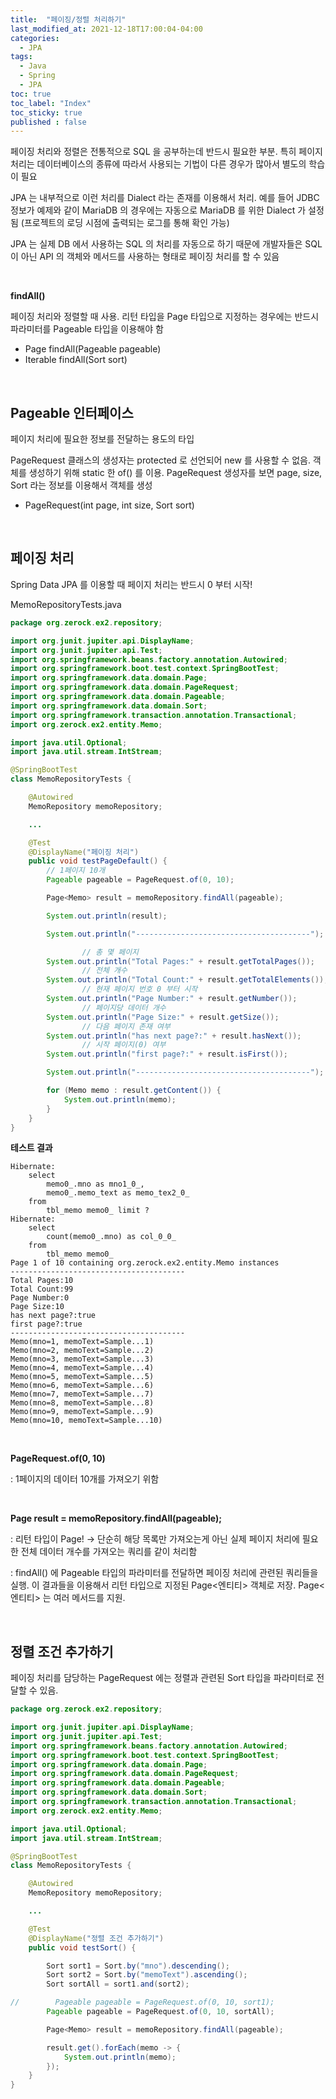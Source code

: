 ```yaml
---
title:  "페이징/정렬 처리하기"
last_modified_at: 2021-12-18T17:00:04-04:00
categories: 
  - JPA
tags:
  - Java
  - Spring
  - JPA
toc: true
toc_label: "Index"
toc_sticky: true
published : false
---
```


페이징 처리와 정렬은 전통적으로 SQL 을 공부하는데 반드시 필요한 부분. 특히 페이지 처리는 데이터베이스의 종류에 따라서 사용되는 기법이 다른 경우가 많아서 별도의 학습이 필요

JPA 는 내부적으로 이런 처리를 Dialect 라는 존재를 이용해서 처리. 예를 들어 JDBC 정보가 예제와 같이 MariaDB 의 경우에는 자동으로 MariaDB 를 위한 Dialect 가 설정됨 (프로젝트의 로딩 시점에 출력되는 로그를 통해 확인 가능)

JPA 는 실제 DB 에서 사용하는 SQL 의 처리를 자동으로 하기 때문에 개발자들은 SQL 이 아닌 API 의 객체와 메서드를 사용하는 형태로 페이징 처리를 할 수 있음

<br>

**findAll()**

페이징 처리와 정렬할 때 사용. 리턴 타입을 Page<T> 타입으로 지정하는 경우에는 반드시 파라미터를 Pageable 타입을 이용해야 함

- Page<T> findAll(Pageable pageable)
- Iterable<T> findAll(Sort sort)

<br>

## Pageable 인터페이스

페이지 처리에 필요한 정보를 전달하는 용도의 타입

PageRequest 클래스의 생성자는 protected 로 선언되어 new 를 사용할 수 없음. 객체를 생성하기 위해 static 한 of() 를 이용. PageRequest 생성자를 보면 page, size, Sort 라는 정보를 이용해서 객체를 생성

- PageRequest(int page, int size, Sort sort)

<br>

## 페이징 처리

Spring Data JPA 를 이용할 때 페이지 처리는 반드시 0 부터 시작!

MemoRepositoryTests.java

```java
package org.zerock.ex2.repository;

import org.junit.jupiter.api.DisplayName;
import org.junit.jupiter.api.Test;
import org.springframework.beans.factory.annotation.Autowired;
import org.springframework.boot.test.context.SpringBootTest;
import org.springframework.data.domain.Page;
import org.springframework.data.domain.PageRequest;
import org.springframework.data.domain.Pageable;
import org.springframework.data.domain.Sort;
import org.springframework.transaction.annotation.Transactional;
import org.zerock.ex2.entity.Memo;

import java.util.Optional;
import java.util.stream.IntStream;

@SpringBootTest
class MemoRepositoryTests {

    @Autowired
    MemoRepository memoRepository;

    ...

    @Test
    @DisplayName("페이징 처리")
    public void testPageDefault() {
        // 1페이지 10개
        Pageable pageable = PageRequest.of(0, 10);

        Page<Memo> result = memoRepository.findAll(pageable);

        System.out.println(result);

        System.out.println("---------------------------------------");

				// 총 몇 페이지
        System.out.println("Total Pages:" + result.getTotalPages());
				// 전체 개수
        System.out.println("Total Count:" + result.getTotalElements());
				// 현재 페이지 번호 0 부터 시작
        System.out.println("Page Number:" + result.getNumber());
				// 페이지당 데이터 개수
        System.out.println("Page Size:" + result.getSize());
				// 다음 페이지 존재 여부
        System.out.println("has next page?:" + result.hasNext());
				// 시작 페이지(0) 여부
        System.out.println("first page?:" + result.isFirst());

        System.out.println("---------------------------------------");

        for (Memo memo : result.getContent()) {
            System.out.println(memo);
        }
    }
}
```

**테스트 결과**

```
Hibernate: 
    select
        memo0_.mno as mno1_0_,
        memo0_.memo_text as memo_tex2_0_ 
    from
        tbl_memo memo0_ limit ?
Hibernate: 
    select
        count(memo0_.mno) as col_0_0_ 
    from
        tbl_memo memo0_
Page 1 of 10 containing org.zerock.ex2.entity.Memo instances
---------------------------------------
Total Pages:10
Total Count:99
Page Number:0
Page Size:10
has next page?:true
first page?:true
---------------------------------------
Memo(mno=1, memoText=Sample...1)
Memo(mno=2, memoText=Sample...2)
Memo(mno=3, memoText=Sample...3)
Memo(mno=4, memoText=Sample...4)
Memo(mno=5, memoText=Sample...5)
Memo(mno=6, memoText=Sample...6)
Memo(mno=7, memoText=Sample...7)
Memo(mno=8, memoText=Sample...8)
Memo(mno=9, memoText=Sample...9)
Memo(mno=10, memoText=Sample...10)
```

<br>

**PageRequest.of(0, 10)**

: 1페이지의 데이터 10개를 가져오기 위함

<br>

**Page<Memo> result = memoRepository.findAll(pageable);**

: 리턴 타입이 Page! → 단순히 해당 목록만 가져오는게 아닌 실제 페이지 처리에 필요한 전체 데이터 개수를 가져오는 쿼리를 같이 처리함

: findAll() 에 Pageable 타입의 파라미터를 전달하면 페이징 처리에 관련된 쿼리들을 실행. 이 결과들을 이용해서 리턴 타입으로 지정된 Page<엔티티> 객체로 저장. Page<엔티티> 는 여러 메서드를 지원.

<br>

## 정렬 조건 추가하기

페이징 처리를 담당하는 PageRequest 에는 정렬과 관련된 Sort 타입을 파라미터로 전달할 수 있음.

```java
package org.zerock.ex2.repository;

import org.junit.jupiter.api.DisplayName;
import org.junit.jupiter.api.Test;
import org.springframework.beans.factory.annotation.Autowired;
import org.springframework.boot.test.context.SpringBootTest;
import org.springframework.data.domain.Page;
import org.springframework.data.domain.PageRequest;
import org.springframework.data.domain.Pageable;
import org.springframework.data.domain.Sort;
import org.springframework.transaction.annotation.Transactional;
import org.zerock.ex2.entity.Memo;

import java.util.Optional;
import java.util.stream.IntStream;

@SpringBootTest
class MemoRepositoryTests {

    @Autowired
    MemoRepository memoRepository;

    ...

    @Test
    @DisplayName("정렬 조건 추가하기")
    public void testSort() {

        Sort sort1 = Sort.by("mno").descending();
        Sort sort2 = Sort.by("memoText").ascending();
        Sort sortAll = sort1.and(sort2);

//        Pageable pageable = PageRequest.of(0, 10, sort1);
        Pageable pageable = PageRequest.of(0, 10, sortAll);

        Page<Memo> result = memoRepository.findAll(pageable);

        result.get().forEach(memo -> {
            System.out.println(memo);
        });
    }
}
```